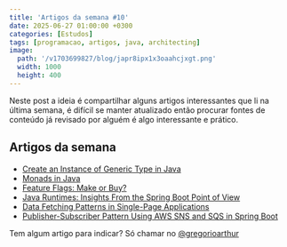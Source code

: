 ```yaml
---
title: 'Artigos da semana #10'
date: 2025-06-27 01:00:00 +0300
categories: [Estudos]
tags: [programacao, artigos, java, architecting]
image:
  path: '/v1703699827/blog/japr8ipx1x3oaahcjxgt.png'
  width: 1000
  height: 400
---
```


Neste post a ideia é compartilhar alguns artigos interessantes que li na última semana, é difícil se manter atualizado
então procurar fontes de conteúdo já revisado por alguém é algo interessante e prático.

## Artigos da semana

- [Create an Instance of Generic Type in Java](https://www.baeldung.com/java-generic-type-instance-create)  
- [Monads in Java](https://www.baeldung.com/java-monads) 
- [Feature Flags: Make or Buy?](https://reflectoring.io/feature-flags-make-or-buy/) 
- [Java Runtimes: Insights From the Spring Boot Point of View](https://blog.jetbrains.com/idea/2024/05/java-runtimes-insights-from-the-spring-boot-point-of-view/) 
- [Data Fetching Patterns in Single-Page Applications](https://martinfowler.com/articles/data-fetch-spa.html) 
- [Publisher-Subscriber Pattern Using AWS SNS and SQS in Spring Boot](https://reflectoring.io/publisher-subscriber-pattern-using-aws-sns-and-sqs-in-spring-boot/) 

Tem algum artigo para indicar? Só chamar no [@gregorioarthur](https://twitter.com/gregorioarthur)

